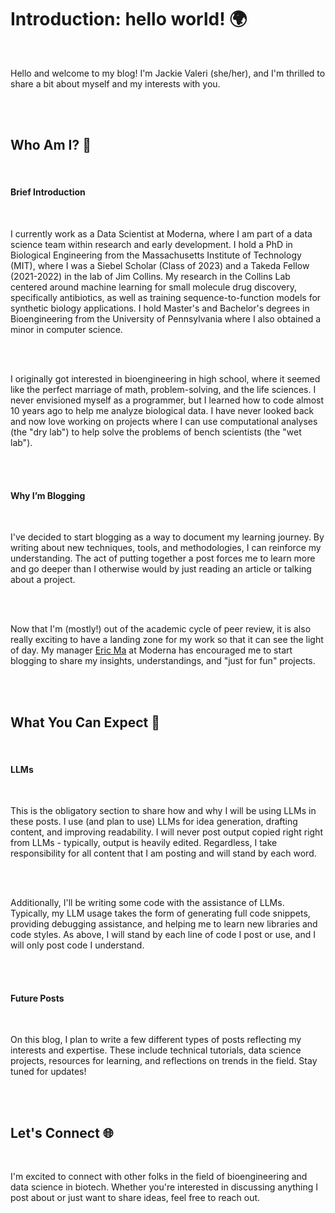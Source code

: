 # Introduction: hello world! 🌍

<br>

Hello and welcome to my blog! I'm Jackie Valeri (she/her), and I'm thrilled to share a bit about myself and my interests with you.

<br><br>

## Who Am I? 👋

<br>

#### Brief Introduction

<br>

I currently work as a Data Scientist at Moderna, where I am part of a data science team within research and early development. I hold a PhD in Biological Engineering from the Massachusetts Institute of Technology (MIT), where I was a Siebel Scholar (Class of 2023) and a Takeda Fellow (2021-2022) in the lab of Jim Collins. My research in the Collins Lab centered around machine learning for small molecule drug discovery, specifically antibiotics, as well as training sequence-to-function models for synthetic biology applications. I hold Master's and Bachelor's degrees in Bioengineering from the University of Pennsylvania where I also obtained a minor in computer science.

<br><br>

I originally got interested in bioengineering in high school, where it seemed like the perfect marriage of math, problem-solving, and the life sciences. I never envisioned myself as a programmer, but I learned how to code almost 10 years ago to help me analyze biological data. I have never looked back and now love working on projects where I can use computational analyses (the "dry lab") to help solve the problems of bench scientists (the "wet lab").

<br><br>

#### Why I’m Blogging

<br>

I've decided to start blogging as a way to document my learning journey. By writing about new techniques, tools, and methodologies, I can reinforce my understanding. The act of putting together a post forces me to learn more and go deeper than I otherwise would by just reading an article or talking about a project.

<br><br>

Now that I'm (mostly!) out of the academic cycle of peer review, it is also really exciting to have a landing zone for my work so that it can see the light of day. My manager <a href="https://ericmjl.github.io">Eric Ma</a> at Moderna has encouraged me to start blogging to share my insights, understandings, and "just for fun" projects.

<br><br>

## What You Can Expect 💬

<br>

#### LLMs

<br>

This is the obligatory section to share how and why I will be using LLMs in these posts. I use (and plan to use) LLMs for idea generation, drafting content, and improving readability. I will never post output copied right right from LLMs - typically, output is heavily edited. Regardless, I take responsibility for all content that I am posting and will stand by each word.

<br><br>

Additionally, I'll be writing some code with the assistance of LLMs. Typically, my LLM usage takes the form of generating full code snippets, providing debugging assistance, and helping me to learn new libraries and code styles. As above, I will stand by each line of code I post or use, and I will only post code I understand.

<br><br>

#### Future Posts

<br>

On this blog, I plan to write a few different types of posts reflecting my interests and expertise. These include technical tutorials, data science projects, resources for learning, and reflections on trends in the field. Stay tuned for updates!

<br><br>

## Let's Connect 🌐

<br>

I'm excited to connect with other folks in the field of bioengineering and data science in biotech. Whether you're interested in discussing anything I post about or just want to share ideas, feel free to reach out.

<br><br><br>